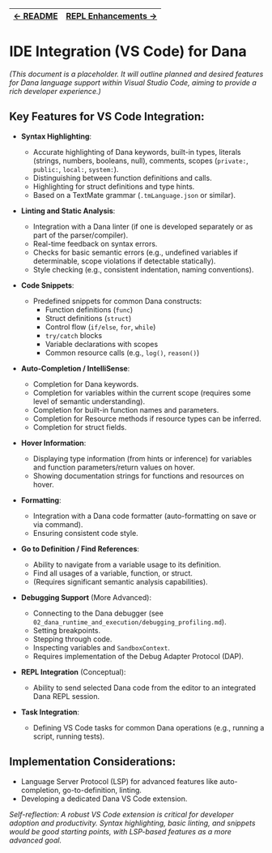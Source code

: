 | [← README](../README.md) | [REPL Enhancements →](./repl_enhancements.md) |
|---|---|

# IDE Integration (VS Code) for Dana

*(This document is a placeholder. It will outline planned and desired features for Dana language support within Visual Studio Code, aiming to provide a rich developer experience.)*

## Key Features for VS Code Integration:

*   **Syntax Highlighting**: 
    *   Accurate highlighting of Dana keywords, built-in types, literals (strings, numbers, booleans, null), comments, scopes (`private:`, `public:`, `local:`, `system:`).
    *   Distinguishing between function definitions and calls.
    *   Highlighting for struct definitions and type hints.
    *   Based on a TextMate grammar (`.tmLanguage.json` or similar).

*   **Linting and Static Analysis**: 
    *   Integration with a Dana linter (if one is developed separately or as part of the parser/compiler).
    *   Real-time feedback on syntax errors.
    *   Checks for basic semantic errors (e.g., undefined variables if determinable, scope violations if detectable statically).
    *   Style checking (e.g., consistent indentation, naming conventions).

*   **Code Snippets**: 
    *   Predefined snippets for common Dana constructs:
        *   Function definitions (`func`)
        *   Struct definitions (`struct`)
        *   Control flow (`if/else`, `for`, `while`)
        *   `try/catch` blocks
        *   Variable declarations with scopes
        *   Common resource calls (e.g., `log()`, `reason()`)

*   **Auto-Completion / IntelliSense**: 
    *   Completion for Dana keywords.
    *   Completion for variables within the current scope (requires some level of semantic understanding).
    *   Completion for built-in function names and parameters.
    *   Completion for Resource methods if resource types can be inferred.
    *   Completion for struct fields.

*   **Hover Information**: 
    *   Displaying type information (from hints or inference) for variables and function parameters/return values on hover.
    *   Showing documentation strings for functions and resources on hover.

*   **Formatting**: 
    *   Integration with a Dana code formatter (auto-formatting on save or via command).
    *   Ensuring consistent code style.

*   **Go to Definition / Find References**: 
    *   Ability to navigate from a variable usage to its definition.
    *   Find all usages of a variable, function, or struct.
    *   (Requires significant semantic analysis capabilities).

*   **Debugging Support** (More Advanced):
    *   Connecting to the Dana debugger (see `02_dana_runtime_and_execution/debugging_profiling.md`).
    *   Setting breakpoints.
    *   Stepping through code.
    *   Inspecting variables and `SandboxContext`.
    *   Requires implementation of the Debug Adapter Protocol (DAP).

*   **REPL Integration** (Conceptual):
    *   Ability to send selected Dana code from the editor to an integrated Dana REPL session.

*   **Task Integration**: 
    *   Defining VS Code tasks for common Dana operations (e.g., running a script, running tests).

## Implementation Considerations:

*   Language Server Protocol (LSP) for advanced features like auto-completion, go-to-definition, linting.
*   Developing a dedicated Dana VS Code extension.

*Self-reflection: A robust VS Code extension is critical for developer adoption and productivity. Syntax highlighting, basic linting, and snippets would be good starting points, with LSP-based features as a more advanced goal.* 